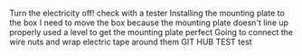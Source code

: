 Turn the electricity off! check with a tester
Installing the mounting plate to the box
I need to move the box because the mounting plate doesn't line up properly
used a level to get the mounting plate perfect
Going to connect the wire nuts and wrap electric tape around them 
GIT HUB TEST test
